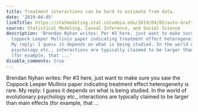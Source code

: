 ```yaml
---
title: Treatment interactions can be hard to estimate from data.
date: '2019-04-05'
linkTitle: https://statmodeling.stat.columbia.edu/2019/04/05/auto-draft/
source: Statistical Modeling, Causal Inference, and Social Science
description: 'Brendan Nyhan writes: Per #3 here, just want to make sure you saw the
  Coppock Leeper Mullinix paper indicating treatment effect heterogeneity is rare.
  My reply: I guess it depends on what is being studied. In the world of evolutionary
  psychology etc., interactions are typically claimed to be larger than main effects
  (for example, that ...'
disable_comments: true
---
```

Brendan Nyhan writes: Per #3 here, just want to make sure you saw the Coppock Leeper Mullinix paper indicating treatment effect heterogeneity is rare. My reply: I guess it depends on what is being studied. In the world of evolutionary psychology etc., interactions are typically claimed to be larger than main effects (for example, that ...